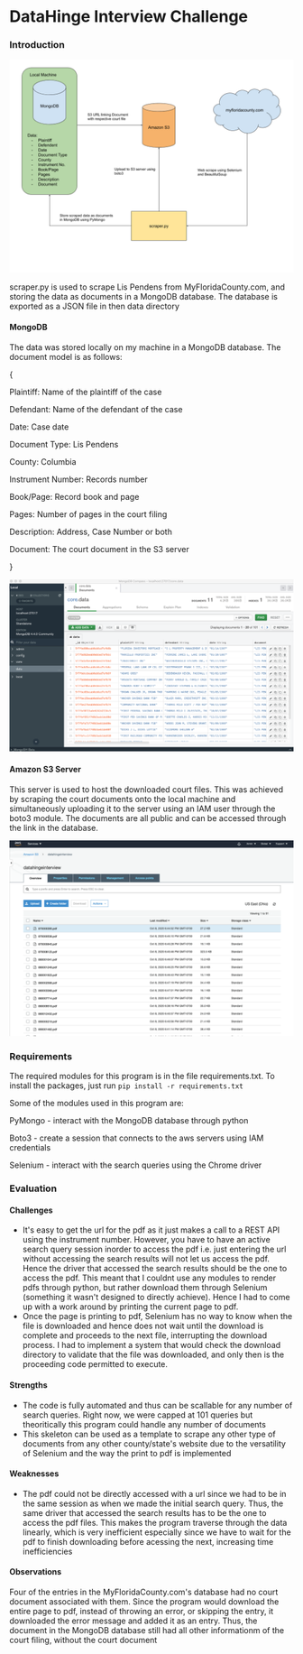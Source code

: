 # DataHinge Interview Challenge

### Introduction

![](./lib/flow.png)

scraper.py is used to scrape Lis Pendens from MyFloridaCounty.com, and storing the data as documents in a MongoDB database. The database is exported as a JSON file in then data directory

#### MongoDB

The data was stored locally on my machine in a MongoDB database. The document model is as follows:

{

Plaintiff: Name of the plaintiff of the case

Defendant: Name of the defendant of the case

Date: Case date

Document Type: Lis Pendens

County: Columbia

Instrument Number: Records number

Book/Page: Record book and page

Pages: Number of pages in the court filing

Description: Address, Case Number or both

Document: The court document in the S3 server

}

![](./lib/mongodb.png)

#### Amazon S3 Server

This server is used to host the downloaded court files. This was achieved by scraping the court documents onto the local machine and simultaneously uploading it to the server using an IAM user through the boto3 module. The documents are all public and can be accessed through the link in the database.

![](./lib/s3.png)

### Requirements

The required modules for this program is in the file requirements.txt. To install the packages, just run `pip install -r requirements.txt`

Some of the modules used in this program are:

PyMongo - interact with the MongoDB database through python

Boto3 - create a session that connects to the aws servers using IAM credentials

Selenium - interact with the search queries using the Chrome driver

### Evaluation

#### Challenges

-   It's easy to get the url for the pdf as it just makes a call to a REST API using the instrument number. However, you have to have an active search query session inorder to access the pdf i.e. just entering the url without accessing the search results will not let us access the pdf. Hence the driver that accessed the search results should be the one to access the pdf. This meant that I couldnt use any modules to render pdfs through python, but rather download them through Selenium (something it wasn't designed to directly achieve). Hence I had to come up with a work around by printing the current page to pdf.
-   Once the page is printing to pdf, Selenium has no way to know when the file is downloaded and hence does not wait until the download is complete and proceeds to the next file, interrupting the download process. I had to implement a system that would check the download directory to validate that the file was downloaded, and only then is the proceeding code permitted to execute.

#### Strengths

-   The code is fully automated and thus can be scallable for any number of search queries. Right now, we were capped at 101 queries but theoritically this program could handle any number of documents
-   This skeleton can be used as a template to scrape any other type of documents from any other county/state's website due to the versatility of Selenium and the way the print to pdf is implemented

#### Weaknesses

-   The pdf could not be directly accessed with a url since we had to be in the same session as when we made the initial search query. Thus, the same driver that accessed the search results has to be the one to access the pdf files. This makes the program traverse through the data linearly, which is very inefficient especially since we have to wait for the pdf to finish downloading before acessing the next, increasing time inefficiencies

#### Observations

Four of the entries in the MyFloridaCounty.com's database had no court document associated with them. Since the program would download the entire page to pdf, instead of throwing an error, or skipping the entry, it downloaded the error message and added it as an entry. Thus, the document in the MongoDB database still had all other informationm of the court filing, without the court document
